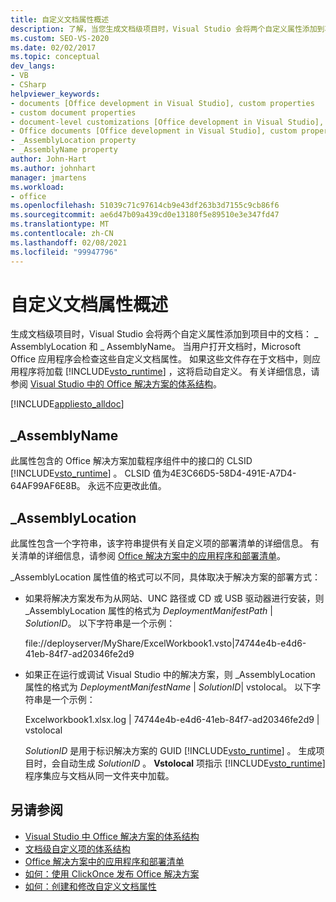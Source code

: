 ```yaml
---
title: 自定义文档属性概述
description: 了解，当您生成文档级项目时，Visual Studio 会将两个自定义属性添加到项目中的文档。
ms.custom: SEO-VS-2020
ms.date: 02/02/2017
ms.topic: conceptual
dev_langs:
- VB
- CSharp
helpviewer_keywords:
- documents [Office development in Visual Studio], custom properties
- custom document properties
- document-level customizations [Office development in Visual Studio], custom properties
- Office documents [Office development in Visual Studio], custom properties
- _AssemblyLocation property
- _AssemblyName property
author: John-Hart
ms.author: johnhart
manager: jmartens
ms.workload:
- office
ms.openlocfilehash: 51039c71c97614cb9e43df263b3d7155c9cb86f6
ms.sourcegitcommit: ae6d47b09a439cd0e13180f5e89510e3e347fd47
ms.translationtype: MT
ms.contentlocale: zh-CN
ms.lasthandoff: 02/08/2021
ms.locfileid: "99947796"
---
```

# <a name="custom-document-properties-overview"></a>自定义文档属性概述

生成文档级项目时，Visual Studio 会将两个自定义属性添加到项目中的文档： \_ AssemblyLocation 和 \_ AssemblyName。 当用户打开文档时，Microsoft Office 应用程序会检查这些自定义文档属性。 如果这些文件存在于文档中，则应用程序将加载 [!INCLUDE[vsto_runtime](../vsto/includes/vsto-runtime-md.md)] ，这将启动自定义。 有关详细信息，请参阅 [Visual Studio 中的 Office 解决方案的体系结构](../vsto/architecture-of-office-solutions-in-visual-studio.md)。

 [!INCLUDE[appliesto_alldoc](../vsto/includes/appliesto-alldoc-md.md)]

## <a name="_assemblyname"></a>\_AssemblyName

此属性包含的 Office 解决方案加载程序组件中的接口的 CLSID [!INCLUDE[vsto_runtime](../vsto/includes/vsto-runtime-md.md)] 。 CLSID 值为4E3C66D5-58D4-491E-A7D4-64AF99AF6E8B。 永远不应更改此值。

## <a name="_assemblylocation"></a>\_AssemblyLocation

此属性包含一个字符串，该字符串提供有关自定义项的部署清单的详细信息。 有关清单的详细信息，请参阅 [Office 解决方案中的应用程序和部署清单](../vsto/application-and-deployment-manifests-in-office-solutions.md)。

 \_AssemblyLocation 属性值的格式可以不同，具体取决于解决方案的部署方式：

- 如果将解决方案发布为从网站、UNC 路径或 CD 或 USB 驱动器进行安装，则 _AssemblyLocation 属性的格式为 *DeploymentManifestPath* | *SolutionID*。 以下字符串是一个示例：

     file://deployserver/MyShare/ExcelWorkbook1.vsto|74744e4b-e4d6-41eb-84f7-ad20346fe2d9

- 如果正在运行或调试 Visual Studio 中的解决方案，则 _AssemblyLocation 属性的格式为 *DeploymentManifestName* | *SolutionID*| vstolocal。 以下字符串是一个示例：

     Excelworkbook1.xlsx.log | 74744e4b-e4d6-41eb-84f7-ad20346fe2d9 | vstolocal

  *SolutionID* 是用于标识解决方案的 GUID [!INCLUDE[vsto_runtime](../vsto/includes/vsto-runtime-md.md)] 。 生成项目时，会自动生成 *SolutionID* 。 **Vstolocal** 项指示 [!INCLUDE[vsto_runtime](../vsto/includes/vsto-runtime-md.md)] 程序集应与文档从同一文件夹中加载。

## <a name="see-also"></a>另请参阅

- [Visual Studio 中 Office 解决方案的体系结构](../vsto/architecture-of-office-solutions-in-visual-studio.md)
- [文档级自定义项的体系结构](../vsto/architecture-of-document-level-customizations.md)
- [Office 解决方案中的应用程序和部署清单](../vsto/application-and-deployment-manifests-in-office-solutions.md)
- [如何：使用 ClickOnce 发布 Office 解决方案](/previous-versions/bb386095(v=vs.110))
- [如何：创建和修改自定义文档属性](../vsto/how-to-create-and-modify-custom-document-properties.md)